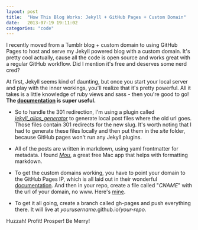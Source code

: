 ```yaml
---
layout: post
title:  "How This Blog Works: Jekyll + GitHub Pages + Custom Domain"
date:   2013-07-19 19:11:02
categories: "code"
---
```


I recently moved from a Tumblr blog + custom domain to using GitHub Pages to host and serve my Jekyll powered blog with a custom domain. It's pretty cool actually, cause all the code is open source and works great with a regular GitHub workflow. Did I mention it's free and deserves some nerd cred?

At first, Jekyll seems kind of daunting, but once you start your local server and play with the inner workings, you'll realize that it's pretty powerful. All it takes is a little knowledge of ruby views and sass - then you're good to go! **The [documentation](http://jekyllrb.com/) is super useful.**

* So to handle the 301 redirection, I'm using a plugin called *[jekyll_alias_generator](https://github.com/tsmango/jekyll_alias_generator)* to generate local post files where the old url goes. Those files contain 301 redirects for the new slug. It's worth noting that I had to generate these files locally and then put them in the *site* folder, because GitHub pages won't run any Jekyll plugins.

* All of the posts are written in markdown, using yaml frontmatter for metadata. I found *[Mou](http://mouapp.com/)*, a great free Mac app that helps with formatting markdown.

* To get the custom domains working, you have to point your domain to the GitHub Pages IP, which is all laid out in their wonderful [documentation](https://help.github.com/articles/setting-up-a-custom-domain-with-pages). And then in your repo, create a file called "*CNAME*" with the url of your domain, no www. Here's [mine](https://github.com/sodevious/sodevious-blog/blob/master/CNAME).

* To get it all going, create a branch called gh-pages and push everything there. It will live at *yourusername*.github.io/*your-repo*.

Huzzah! Profit! Prosper! Be Merry!
